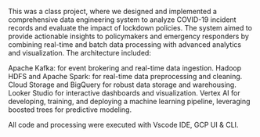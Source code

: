 This was a class project, where we designed and implemented a comprehensive data engineering system to analyze COVID-19 incident records and evaluate the impact of lockdown policies. The system aimed to provide actionable insights to policymakers and emergency responders by combining real-time and batch data processing with advanced analytics and visualization. The architecture included:

Apache Kafka: for event brokering and real-time data ingestion.
Hadoop HDFS and Apache Spark: for real-time data preprocessing and cleaning.
Cloud Storage and BigQuery for robust data storage and warehousing.
Looker Studio for interactive dashboards and visualization.
Vertex AI for developing, training, and deploying a machine learning pipeline, leveraging boosted trees for predictive modeling.

All code and processing were executed with Vscode IDE, GCP UI & CLI.
